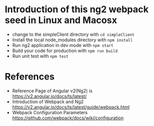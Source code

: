 # Introduction of this ng2 webpack seed in Linux and Macosx
* change to the simpleClient directory with `cd simpleClient`
* Install the local node_modules directory with `npm install`
* Run ng2 application in dev mode with `npm start`
* Build your code for production with `npm run build`
   <!-- remove the previous dist with `rimraf dist`-->
* Run unit test with `npm test`

# References
* Reference Page of Angular v2(Ng2) is <a href="https://v2.angular.io/docs/ts/latest/" target="_blank">https://v2.angular.io/docs/ts/latest/</a>
* Introduction of Webpack and Ng2 <a href="https://v2.angular.io/docs/ts/latest/guide/webpack.html" target="_blank">https://v2.angular.io/docs/ts/latest/guide/webpack.html</a>
* Webpack Configuration Parameters <a href="https://github.com/webpack/docs/wiki/configuration" target="_blank">https://github.com/webpack/docs/wiki/configuration</a>



